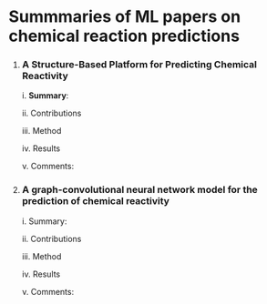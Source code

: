 # Summmaries of ML papers on chemical reaction predictions

1. ### A Structure-Based Platform for Predicting Chemical Reactivity

    i. __Summary__:
  
    ii. Contributions
  
    iii. Method
  
    iv. Results
  
    v. Comments:
    
1. ### A graph-convolutional neural network model for the prediction of chemical reactivity
    i. Summary:
  
    ii. Contributions
  
    iii. Method
  
    iv. Results
  
     v. Comments:

